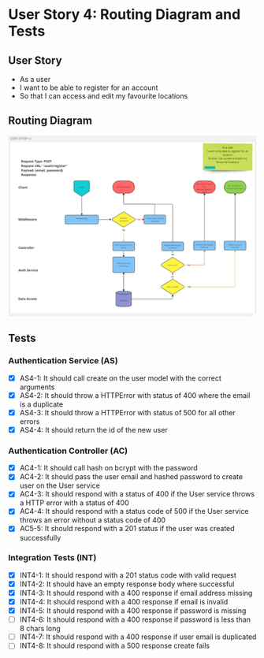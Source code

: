 # User Story 4: Routing Diagram and Tests

## User Story

- As a user
- I want to be able to register for an account
- So that I can access and edit my favourite locations

## Routing Diagram

![User story 4 Routing diagram](./images/user-story-4-routing-diagram.PNG)

## Tests

### Authentication Service (AS)

- [x] AS4-1: It should call create on the user model with the correct arguments
- [x] AS4-2: It should throw a HTTPError with status of 400 where the email is a duplicate
- [x] AS4-3: It should throw a HTTPError with status of 500 for all other errors
- [x] AS4-4: It should return the id of the new user

### Authentication Controller (AC)

- [x] AC4-1: It should call hash on bcrypt with the password
- [x] AC4-2: It should pass the user email and hashed password to create user on the User service
- [x] AC4-3: It should respond with a status of 400 if the User service throws a HTTP error with a status of 400
- [x] AC4-4: It should respond with a status code of 500 if the User service throws an error without a status code of 400
- [x] AC5-5: It should respond with a 201 status if the user was created successfully

### Integration Tests (INT)

- [x] INT4-1: It should respond with a 201 status code with valid request
- [x] INT4-2: It should have an empty response body where successful
- [x] INT4-3: It should respond with a 400 response if email address missing
- [x] INT4-4: It should respond with a 400 response if email is invalid
- [x] INT4-5: It should respond with a 400 response if password is missing
- [ ] INT4-6: It should respond with a 400 response if password is less than 8 chars long
- [ ] INT4-7: It should respond with a 400 response if user email is duplicated
- [ ] INT4-8: It should respond with a 500 response create fails
